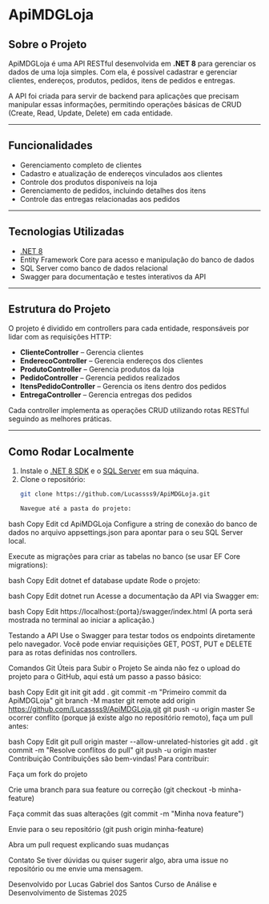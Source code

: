# ApiMDGLoja

## Sobre o Projeto

ApiMDGLoja é uma API RESTful desenvolvida em **.NET 8** para gerenciar os dados de uma loja simples. Com ela, é possível cadastrar e gerenciar clientes, endereços, produtos, pedidos, itens de pedidos e entregas.

A API foi criada para servir de backend para aplicações que precisam manipular essas informações, permitindo operações básicas de CRUD (Create, Read, Update, Delete) em cada entidade.

---

## Funcionalidades

- Gerenciamento completo de clientes  
- Cadastro e atualização de endereços vinculados aos clientes  
- Controle dos produtos disponíveis na loja  
- Gerenciamento de pedidos, incluindo detalhes dos itens  
- Controle das entregas relacionadas aos pedidos  

---

## Tecnologias Utilizadas

- [.NET 8](https://dotnet.microsoft.com/en-us/)  
- Entity Framework Core para acesso e manipulação do banco de dados  
- SQL Server como banco de dados relacional  
- Swagger para documentação e testes interativos da API  

---

## Estrutura do Projeto

O projeto é dividido em controllers para cada entidade, responsáveis por lidar com as requisições HTTP:

- **ClienteController** – Gerencia clientes  
- **EnderecoController** – Gerencia endereços dos clientes  
- **ProdutoController** – Gerencia produtos da loja  
- **PedidoController** – Gerencia pedidos realizados  
- **ItensPedidoController** – Gerencia os itens dentro dos pedidos  
- **EntregaController** – Gerencia entregas dos pedidos  

Cada controller implementa as operações CRUD utilizando rotas RESTful seguindo as melhores práticas.

---

## Como Rodar Localmente

1. Instale o [.NET 8 SDK](https://dotnet.microsoft.com/en-us/download/dotnet/8.0) e o [SQL Server](https://www.microsoft.com/en-us/sql-server/sql-server-downloads) em sua máquina.  
2. Clone o repositório:
   ```bash
   git clone https://github.com/Lucassss9/ApiMDGLoja.git

   Navegue até a pasta do projeto:

bash
Copy
Edit
cd ApiMDGLoja
Configure a string de conexão do banco de dados no arquivo appsettings.json para apontar para o seu SQL Server local.

Execute as migrações para criar as tabelas no banco (se usar EF Core migrations):

bash
Copy
Edit
dotnet ef database update
Rode o projeto:

bash
Copy
Edit
dotnet run
Acesse a documentação da API via Swagger em:

bash
Copy
Edit
https://localhost:{porta}/swagger/index.html
(A porta será mostrada no terminal ao iniciar a aplicação.)

Testando a API
Use o Swagger para testar todos os endpoints diretamente pelo navegador. Você pode enviar requisições GET, POST, PUT e DELETE para as rotas definidas nos controllers.

Comandos Git Úteis para Subir o Projeto
Se ainda não fez o upload do projeto para o GitHub, aqui está um passo a passo básico:

bash
Copy
Edit
git init
git add .
git commit -m "Primeiro commit da ApiMDGLoja"
git branch -M master
git remote add origin https://github.com/Lucassss9/ApiMDGLoja.git
git push -u origin master
Se ocorrer conflito (porque já existe algo no repositório remoto), faça um pull antes:

bash
Copy
Edit
git pull origin master --allow-unrelated-histories
git add .
git commit -m "Resolve conflitos do pull"
git push -u origin master
Contribuição
Contribuições são bem-vindas! Para contribuir:

Faça um fork do projeto

Crie uma branch para sua feature ou correção (git checkout -b minha-feature)

Faça commit das suas alterações (git commit -m "Minha nova feature")

Envie para o seu repositório (git push origin minha-feature)

Abra um pull request explicando suas mudanças

Contato
Se tiver dúvidas ou quiser sugerir algo, abra uma issue no repositório ou me envie uma mensagem.

Desenvolvido por Lucas Gabriel dos Santos
Curso de Análise e Desenvolvimento de Sistemas
2025
